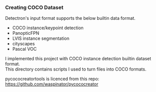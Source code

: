 ### Creating COCO Dataset   

Detectron's input format supports the below builtin data format.   
-  COCO instance/keypoint detection   
- PanopticFPN   
- LVIS instance segmentation   
- cityscapes   
- Pascal VOC   


I implemented this project with COCO instance detection builtin dataset format.  
This directory contains scripts I used to turn files into COCO formats.   

pycococreatortools is licenced from this repo:   
https://github.com/waspinator/pycococreator   
